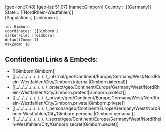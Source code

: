 ﻿---
location: [51.07,7.48] 
mapzoom: [7,12] 
mapmarker: city 
type: City
tags:
- geo/City


SpocWebEntityId: 30459
isDeleted: false
confidential: public

---
[geo-lon::7.48] 
[geo-lat::51.07] 
[name::Gimborn] 
Country :: [[Germany]]  
State :: [[NordRhein-Westfahlen]]  
[Population::] 
[Unknown::] 


```leaflet
id: Gimborn
coordinates: [[Gimborn]] 
markerFile: [[Gimborn]] 
defaultZoom: 11 
maxZoom: 18
```


## Confidential Links & Embeds: 
- [[Gimborn|Gimborn]]  
- [[../../../../../../../../_internal/geo/Continent/Europe/Germany/West/NordRhein-Westfahlen/City/Gimborn.internal|Gimborn.internal]] 
- [[../../../../../../../../_protect/geo/Continent/Europe/Germany/West/NordRhein-Westfahlen/City/Gimborn.protect|Gimborn.protect]] 
- [[../../../../../../../../_private/geo/Continent/Europe/Germany/West/NordRhein-Westfahlen/City/Gimborn.private|Gimborn.private]] 
- [[../../../../../../../../_personal/geo/Continent/Europe/Germany/West/NordRhein-Westfahlen/City/Gimborn.personal|Gimborn.personal]] 
- [[../../../../../../../../_secret/geo/Continent/Europe/Germany/West/NordRhein-Westfahlen/City/Gimborn.secret|Gimborn.secret]] 
